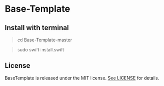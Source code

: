 # Base-Template

## Install with terminal

> cd Base-Template-master

> sudo swift install.swift

## License
BaseTemplate is released under the MIT license. [See LICENSE](https://github.com/hoangnam714/Base-Template?tab=MIT-1-ov-file) for details.
